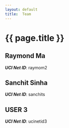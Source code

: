 ```yaml
---
layout: default
title:  Team
---
```


# {{ page.title }}


## Raymond Ma
***UCI Net ID***: raymom2

## Sanchit Sinha
***UCI Net ID***: sanchits

## USER 3
***UCI Net ID***: ucinetid3

